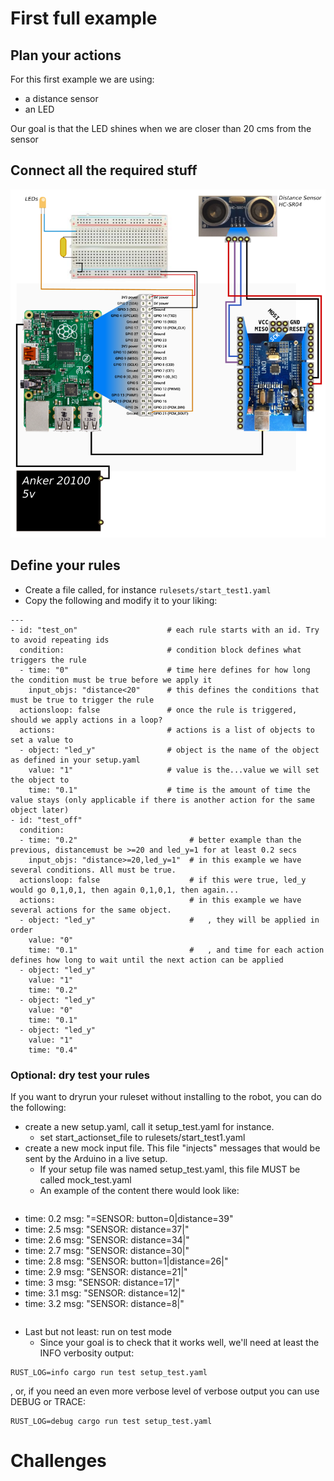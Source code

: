 # First full example

## Plan your actions

For this first example we are using:
- a distance sensor
- an LED

Our goal is that the LED shines when we are closer than 20 cms from the sensor

## Connect all the required stuff

![Connection diagram](../img/diagram.v2.1.png)  

## Define your rules
- Create a file called, for instance `rulesets/start_test1.yaml`
- Copy the following and modify it to your liking:
```
--- 
- id: "test_on"                    # each rule starts with an id. Try to avoid repeating ids
  condition:                       # condition block defines what triggers the rule
  - time: "0"                      # time here defines for how long the condition must be true before we apply it
    input_objs: "distance<20"      # this defines the conditions that must be true to trigger the rule
  actionsloop: false               # once the rule is triggered, should we apply actions in a loop?
  actions:                         # actions is a list of objects to set a value to
  - object: "led_y"                # object is the name of the object as defined in your setup.yaml
    value: "1"                     # value is the...value we will set the object to
    time: "0.1"                    # time is the amount of time the value stays (only applicable if there is another action for the same object later)
- id: "test_off"
  condition:
  - time: "0.2"                         # better example than the previous, distancemust be >=20 and led_y=1 for at least 0.2 secs 
    input_objs: "distance>=20,led_y=1"  # in this example we have several conditions. All must be true.
  actionsloop: false                    # if this were true, led_y would go 0,1,0,1, then again 0,1,0,1, then again...
  actions:                              # in this example we have several actions for the same object.
  - object: "led_y"                     #   , they will be applied in order
    value: "0"                          
    time: "0.1"                         #   , and time for each action defines how long to wait until the next action can be applied
  - object: "led_y"
    value: "1"
    time: "0.2"
  - object: "led_y"
    value: "0"
    time: "0.1"
  - object: "led_y"
    value: "1"
    time: "0.4"
```

### Optional: dry test your rules
If you want to dryrun your ruleset without installing to the robot, you can do the following:
- create a new setup.yaml, call it setup_test.yaml for instance.
  - set start_actionset_file to rulesets/start_test1.yaml 
- create a new mock input file. This file "injects" messages that would be sent by the Arduino in a live setup. 
  - If your setup file was named setup_test.yaml, this file MUST be called mock_test.yaml
  - An example of the content there would look like:
  ```
- time: 0.2
  msg: "=SENSOR: button=0|distance=39"
- time: 2.5
  msg: "SENSOR: distance=37|"
- time: 2.6
  msg: "SENSOR: distance=34|"
- time: 2.7
  msg: "SENSOR: distance=30|"
- time: 2.8
  msg: "SENSOR: button=1|distance=26|"
- time: 2.9
  msg: "SENSOR: distance=21|"
- time: 3
  msg: "SENSOR: distance=17|"
- time: 3.1
  msg: "SENSOR: distance=12|"
- time: 3.2 
  msg: "SENSOR: distance=8|"
  ```
- Last but not least: run on test mode
  - Since your goal is to check that it works well, we'll need at least the INFO verbosity output:
```
RUST_LOG=info cargo run test setup_test.yaml
```
, or, if you need an even more verbose level of verbose output you can use DEBUG or TRACE:
```
RUST_LOG=debug cargo run test setup_test.yaml
```


# Challenges

